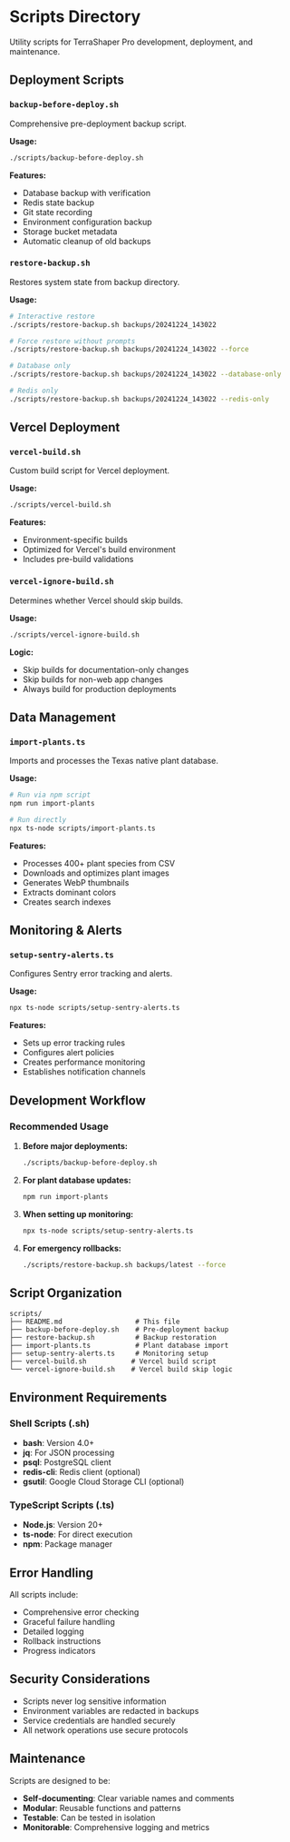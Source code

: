 # Scripts Directory

Utility scripts for TerraShaper Pro development, deployment, and maintenance.

## Deployment Scripts

### `backup-before-deploy.sh`
Comprehensive pre-deployment backup script.

**Usage:**
```bash
./scripts/backup-before-deploy.sh
```

**Features:**
- Database backup with verification
- Redis state backup
- Git state recording
- Environment configuration backup
- Storage bucket metadata
- Automatic cleanup of old backups

### `restore-backup.sh`
Restores system state from backup directory.

**Usage:**
```bash
# Interactive restore
./scripts/restore-backup.sh backups/20241224_143022

# Force restore without prompts
./scripts/restore-backup.sh backups/20241224_143022 --force

# Database only
./scripts/restore-backup.sh backups/20241224_143022 --database-only

# Redis only
./scripts/restore-backup.sh backups/20241224_143022 --redis-only
```

## Vercel Deployment

### `vercel-build.sh`
Custom build script for Vercel deployment.

**Usage:**
```bash
./scripts/vercel-build.sh
```

**Features:**
- Environment-specific builds
- Optimized for Vercel's build environment
- Includes pre-build validations

### `vercel-ignore-build.sh`
Determines whether Vercel should skip builds.

**Usage:**
```bash
./scripts/vercel-ignore-build.sh
```

**Logic:**
- Skip builds for documentation-only changes
- Skip builds for non-web app changes
- Always build for production deployments

## Data Management

### `import-plants.ts`
Imports and processes the Texas native plant database.

**Usage:**
```bash
# Run via npm script
npm run import-plants

# Run directly
npx ts-node scripts/import-plants.ts
```

**Features:**
- Processes 400+ plant species from CSV
- Downloads and optimizes plant images
- Generates WebP thumbnails
- Extracts dominant colors
- Creates search indexes

## Monitoring & Alerts

### `setup-sentry-alerts.ts`
Configures Sentry error tracking and alerts.

**Usage:**
```bash
npx ts-node scripts/setup-sentry-alerts.ts
```

**Features:**
- Sets up error tracking rules
- Configures alert policies
- Creates performance monitoring
- Establishes notification channels

## Development Workflow

### Recommended Usage

1. **Before major deployments:**
   ```bash
   ./scripts/backup-before-deploy.sh
   ```

2. **For plant database updates:**
   ```bash
   npm run import-plants
   ```

3. **When setting up monitoring:**
   ```bash
   npx ts-node scripts/setup-sentry-alerts.ts
   ```

4. **For emergency rollbacks:**
   ```bash
   ./scripts/restore-backup.sh backups/latest --force
   ```

## Script Organization

```
scripts/
├── README.md                  # This file
├── backup-before-deploy.sh    # Pre-deployment backup
├── restore-backup.sh          # Backup restoration
├── import-plants.ts           # Plant database import
├── setup-sentry-alerts.ts     # Monitoring setup
├── vercel-build.sh           # Vercel build script
└── vercel-ignore-build.sh    # Vercel build skip logic
```

## Environment Requirements

### Shell Scripts (.sh)
- **bash**: Version 4.0+
- **jq**: For JSON processing
- **psql**: PostgreSQL client
- **redis-cli**: Redis client (optional)
- **gsutil**: Google Cloud Storage CLI (optional)

### TypeScript Scripts (.ts)
- **Node.js**: Version 20+
- **ts-node**: For direct execution
- **npm**: Package manager

## Error Handling

All scripts include:
- Comprehensive error checking
- Graceful failure handling
- Detailed logging
- Rollback instructions
- Progress indicators

## Security Considerations

- Scripts never log sensitive information
- Environment variables are redacted in backups
- Service credentials are handled securely
- All network operations use secure protocols

## Maintenance

Scripts are designed to be:
- **Self-documenting**: Clear variable names and comments
- **Modular**: Reusable functions and patterns
- **Testable**: Can be tested in isolation
- **Monitorable**: Comprehensive logging and metrics